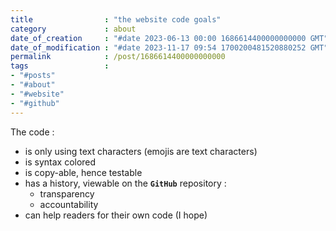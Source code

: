 ```yaml
---
title                : "the website code goals"
category             : about
date_of_creation     : "#date 2023-06-13 00:00 1686614400000000000 GMT"
date_of_modification : "#date 2023-11-17 09:54 1700200481520880252 GMT"
permalink            : /post/1686614400000000000
tags                 : 
- "#posts"
- "#about" 
- "#website"
- "#github"
---
```


The code :
- is only using text characters (emojis are text characters)
- is syntax colored
- is copy-able, hence testable
- has a history, viewable on the __`GitHub`__ repository :
  - transparency
  - accountability
- can help readers for their own code (I hope)